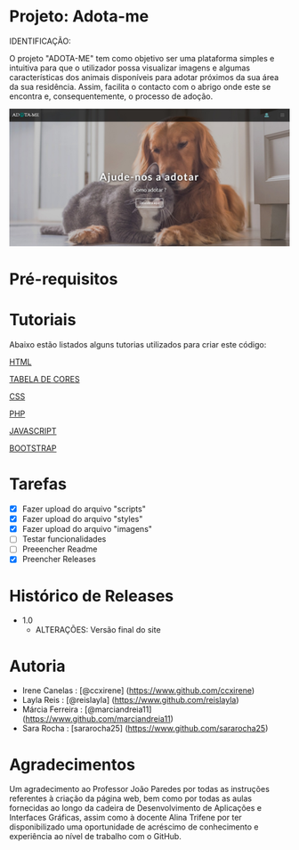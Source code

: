 # Projeto: Adota-me

IDENTIFICAÇÃO:
<p>O projeto "ADOTA-ME" tem como objetivo ser uma plataforma simples e intuitiva para que o utilizador possa visualizar imagens e algumas características dos animais disponíveis para adotar próximos da sua área da sua residência. Assim, facilita o contacto com o abrigo onde este se encontra e, consequentemente, o processo de adoção.</p>

![](site.jpeg)

# Pré-requisitos

# Tutoriais

Abaixo estão listados alguns tutorias utilizados para criar este código:

[HTML](https://www.w3schools.com/html/)
  
[TABELA DE CORES](https://www.flextool.com.br/tabela_cores.html)

[CSS](https://www.w3schools.com/css/default.asp)

[PHP](https://www.w3schools.com/php/default.asp)

[JAVASCRIPT](https://www.w3schools.com/js/)

[BOOTSTRAP](https://www.w3schools.com/bootstrap4/)


# Tarefas 

- [X] Fazer upload do arquivo "scripts"
- [X] Fazer upload do arquivo "styles"
- [X] Fazer upload do arquivo "imagens"
- [ ] Testar funcionalidades
- [ ] Preeencher Readme 
- [X] Preencher Releases

# Histórico de Releases

- 1.0
  - ALTERAÇÕES: Versão final do site 

# Autoria
- Irene Canelas : [@ccxirene] (https://www.github.com/ccxirene)
- Layla Reis : [@reislayla] (https://www.github.com/reislayla)
- Márcia Ferreira : [@marciandreia11] (https://www.github.com/marciandreia11)
- Sara Rocha : [sararocha25] (https://www.github.com/sararocha25)

# Agradecimentos
Um agradecimento ao Professor João Paredes por todas as instruções referentes à criação da página web, bem como por todas as aulas fornecidas ao longo da cadeira de Desenvolvimento de Aplicações e Interfaces Gráficas, assim como à docente Alina Trifene por ter disponibilizado uma oportunidade de acréscimo de conhecimento e experiência ao nível de trabalho com o GitHub.

